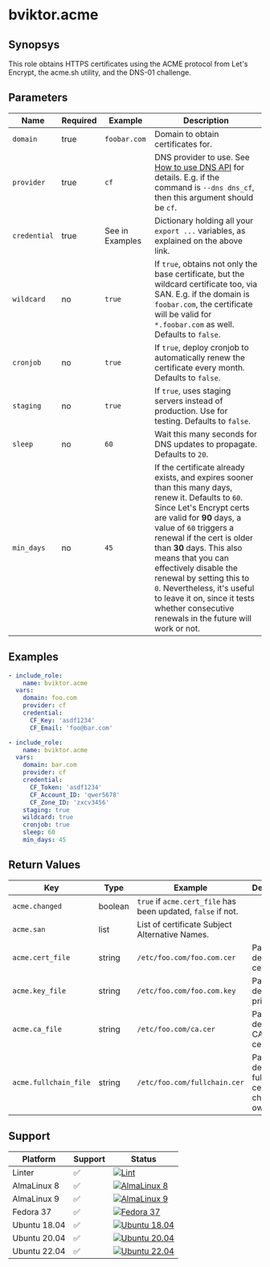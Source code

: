 # bviktor.acme

## Synopsys

This role obtains HTTPS certificates using the ACME protocol from Let's Encrypt, the acme.sh utility, and the DNS-01 challenge.

## Parameters

| Name | Required | Example | Description |
|---|---|---|---|
| `domain` | true | `foobar.com` | Domain to obtain certificates for. |
| `provider` | true | `cf` | DNS provider to use. See [How to use DNS API](https://github.com/acmesh-official/acme.sh/wiki/dnsapi) for details. E.g. if the command is `--dns dns_cf`, then this argument should be `cf`. |
| `credential` | true | See in Examples | Dictionary holding all your `export ...` variables, as explained on the above link. |
| `wildcard` | no | `true` | If `true`, obtains not only the base certificate, but the wildcard certificate too, via SAN. E.g. if the domain is `foobar.com`, the certificate will be valid for `*.foobar.com` as well. Defaults to `false`. |
| `cronjob` | no | `true`| If `true`, deploy cronjob to automatically renew the certificate every month. Defaults to `false`. |
| `staging` | no | `true` | If `true`, uses staging servers instead of production. Use for testing. Defaults to `false`. |
| `sleep` | no | `60` | Wait this many seconds for DNS updates to propagate. Defaults to `20`. |
| `min_days` | no | `45` | If the certificate already exists, and expires sooner than this many days, renew it. Defaults to `60`. Since Let's Encrypt certs are valid for **90** days, a value of `60` triggers a renewal if the cert is older than **30** days. This also means that you can effectively disable the renewal by setting this to `0`. Nevertheless, it's useful to leave it on, since it tests whether consecutive renewals in the future will work or not. |

## Examples

```yml
- include_role:
    name: bviktor.acme
  vars:
    domain: foo.com
    provider: cf
    credential:
      CF_Key: 'asdf1234'
      CF_Email: 'foo@bar.com'

- include_role:
    name: bviktor.acme
  vars:
    domain: bar.com
    provider: cf
    credential:
      CF_Token: 'asdf1234'
      CF_Account_ID: 'qwer5678'
      CF_Zone_ID: 'zxcv3456'
    staging: true
    wildcard: true
    cronjob: true
    sleep: 60
    min_days: 45
```

## Return Values

| Key | Type | Example | Description |
|---|---|---|---|
| `acme.changed` | boolean | `true` if `acme.cert_file` has been updated, `false` if not. |
| `acme.san` | list | List of certificate Subject Alternative Names. |
| `acme.cert_file` | string | `/etc/foo.com/foo.com.cer` | Path to deployed certificate. |
| `acme.key_file` | string | `/etc/foo.com/foo.com.key` | Path to deployed private key. |
| `acme.ca_file` | string | `/etc/foo.com/ca.cer` | Path to deployed CA certificate. |
| `acme.fullchain_file` | string | `/etc/foo.com/fullchain.cer` | Path to deployed full certificate chain (CA + own). |

## Support

| Platform | Support | Status |
|---|---|---|
| Linter | ✅ | [![Lint](https://github.com/noobient/ansible-galaxy-acme/actions/workflows/lint.yml/badge.svg)](https://github.com/noobient/ansible-galaxy-acme/actions/workflows/lint.yml) |
| AlmaLinux 8 | ✅ | [![AlmaLinux 8](https://github.com/noobient/ansible-galaxy-acme/actions/workflows/almalinux-8.yml/badge.svg)](https://github.com/noobient/ansible-galaxy-acme/actions/workflows/almalinux-8.yml) |
| AlmaLinux 9 | ✅ | [![AlmaLinux 9](https://github.com/noobient/ansible-galaxy-acme/actions/workflows/almalinux-9.yml/badge.svg)](https://github.com/noobient/ansible-galaxy-acme/actions/workflows/almalinux-9.yml) |
| Fedora 37 | ✅ | [![Fedora 37](https://github.com/noobient/ansible-galaxy-acme/actions/workflows/fedora-37.yml/badge.svg)](https://github.com/noobient/ansible-galaxy-acme/actions/workflows/fedora-37.yml) |
| Ubuntu 18.04 | ✅ | [![Ubuntu 18.04](https://github.com/noobient/ansible-galaxy-acme/actions/workflows/ubuntu-18.04.yml/badge.svg)](https://github.com/noobient/ansible-galaxy-acme/actions/workflows/ubuntu-18.04.yml) |
| Ubuntu 20.04 | ✅ | [![Ubuntu 20.04](https://github.com/noobient/ansible-galaxy-acme/actions/workflows/ubuntu-20.04.yml/badge.svg)](https://github.com/noobient/ansible-galaxy-acme/actions/workflows/ubuntu-20.04.yml) |
| Ubuntu 22.04 | ✅ | [![Ubuntu 22.04](https://github.com/noobient/ansible-galaxy-acme/actions/workflows/ubuntu-22.04.yml/badge.svg)](https://github.com/noobient/ansible-galaxy-acme/actions/workflows/ubuntu-22.04.yml) |

